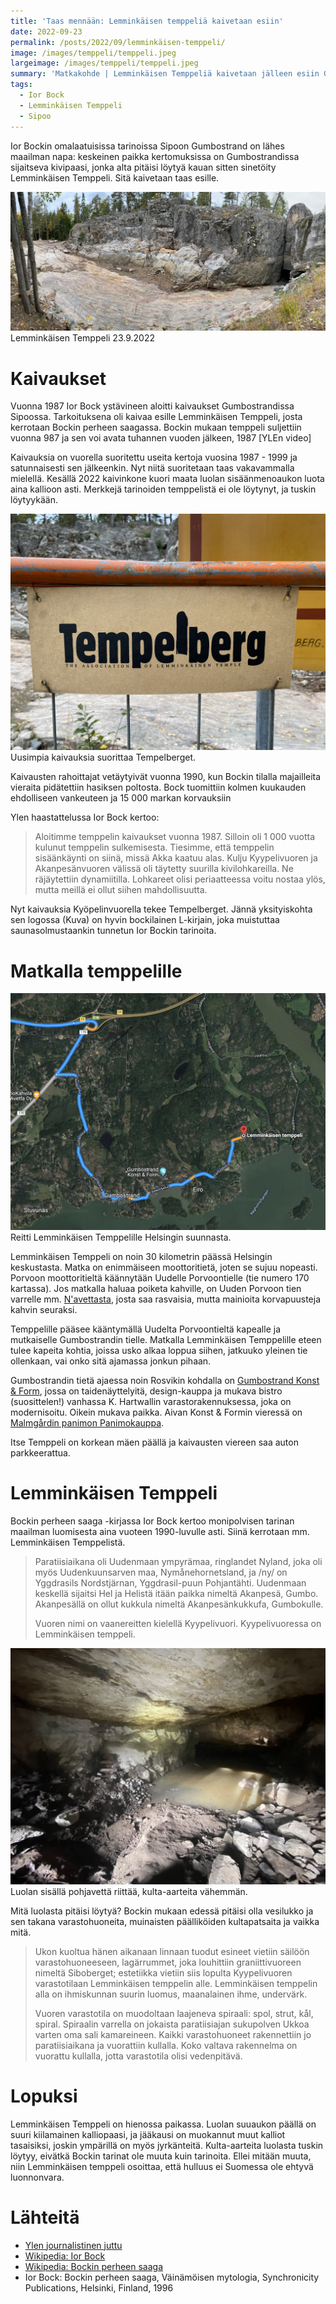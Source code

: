 ```yaml
---
title: 'Taas mennään: Lemminkäisen temppeliä kaivetaan esiin'
date: 2022-09-23
permalink: /posts/2022/09/lemminkäisen-temppeli/
image: /images/temppeli/temppeli.jpeg
largeimage: /images/temppeli/temppeli.jpeg
summary: 'Matkakohde | Lemminkäisen Temppeliä kaivetaan jälleen esiin Gumbostrandissa'
tags:
  - Ior Bock
  - Lemminkäisen Temppeli
  - Sipoo
---
```


Ior Bockin omalaatuisissa tarinoissa Sipoon Gumbostrand on lähes maailman napa: keskeinen paikka
kertomuksissa on Gumbostrandissa sijaitseva kivipaasi, jonka alta pitäisi löytyä kauan sitten
sinetöity Lemminkäisen Temppeli. Sitä kaivetaan taas esille.

![Lemminkäisen Temppeli](/images/temppeli/temppeli.jpeg)
Lemminkäisen Temppeli 23.9.2022

Kaivaukset
=====

Vuonna 1987 Ior Bock ystävineen aloitti kaivaukset Gumbostrandissa Sipoossa. Tarkoituksena
oli kaivaa esille Lemminkäisen Temppeli, josta kerrotaan Bockin perheen saagassa. Bockin mukaan
temppeli suljettiin vuonna 987 ja sen voi avata tuhannen vuoden jälkeen, 1987 [YLEn video]

Kaivauksia on vuorella suoritettu useita kertoja vuosina 1987 - 1999 ja satunnaisesti sen jälkeenkin.
Nyt niitä suoritetaan taas vakavammalla mielellä. Kesällä 2022 kaivinkone kuori maata luolan sisäänmenoaukon
luota aina kallioon asti. Merkkejä tarinoiden temppelistä ei ole löytynyt, ja tuskin löytyykään.

![Templeberget-logo](/images/temppeli/tempelberget.jpeg)
Uusimpia kaivauksia suorittaa Tempelberget.

Kaivausten rahoittajat vetäytyivät vuonna 1990, kun Bockin tilalla majailleita vieraita pidätettiin hasiksen poltosta.
Bock tuomittiin kolmen kuukauden ehdolliseen vankeuteen ja 15 000 markan korvauksiin

Ylen haastattelussa Ior Bock kertoo:

> Aloitimme temppelin kaivaukset vuonna 1987. Silloin oli 1 000 vuotta kulunut temppelin sulkemisesta. Tiesimme, että temppelin sisäänkäynti on siinä, missä Akka kaatuu alas. Kulju Kyypelivuoren ja Akanpesänvuoren välissä oli täytetty
> suurilla kivilohkareilla. Ne räjäytettiin dynamiitilla. Lohkareet olisi periaatteessa voitu nostaa ylös, mutta meillä ei ollut siihen mahdollisuutta. 
    
Nyt kaivauksia Kyöpelinvuorella tekee Tempelberget. Jännä yksityiskohta sen logossa (Kuva) on hyvin bockilainen
L-kirjain, joka muistuttaa saunasolmustaankin tunnetun Ior Bockin tarinoita.

Matkalla temppelille
====

![Reitti temppelille](/images/temppeli/reitti.png)
Reitti Lemminkäisen Temppelille Helsingin suunnasta.

Lemminkäisen Temppeli on noin 30 kilometrin päässä Helsingin keskustasta. Matka on enimmäiseen moottoritietä, joten
se sujuu nopeasti. Porvoon moottoritieltä käännytään Uudelle Porvoontielle (tie numero 170 kartassa).
Jos matkalla haluaa poiketa kahville, on Uuden Porvoon tien varrelle mm. [N'avettasta](https://www.leipomokahvilanavetta.fi/), josta saa rasvaisia, mutta
mainioita korvapuusteja kahvin seuraksi. 

Temppelille pääsee kääntymällä Uudelta Porvoontieltä kapealle ja mutkaiselle Gumbostrandin tielle.
Matkalla Lemminkäisen Temppelille eteen tulee kapeita kohtia, joissa usko alkaa loppua siihen, jatkuuko yleinen tie ollenkaan, 
vai onko sitä ajamassa jonkun pihaan.

Gumbostrandin tietä ajaessa noin Rosvikin kohdalla on 
[Gumbostrand Konst & Form](https://konstoform.fi/),
jossa on taidenäyttelyitä, design-kauppa ja mukava bistro (suosittelen!) vanhassa K. Hartwallin varastorakennuksessa,
joka on modernisoitu. Oikein mukava paikka.
Aivan Konst & Formin vieressä on [Malmgårdin panimon Panimokauppa](https://malmgardinpanimo.fi/). 

Itse Temppeli on korkean mäen päällä ja kaivausten viereen saa auton parkkeerattua.

Lemminkäisen Temppeli
====

Bockin perheen saaga -kirjassa Ior Bock kertoo monipolvisen tarinan maailman luomisesta aina vuoteen 1990-luvulle asti.
Siinä kerrotaan mm. Lemminkäisen Temppelistä.

    
> Paratiisiaikana oli Uudenmaan ympyrämaa, ringlandet Nyland, joka oli myös Uudenkuunsarven maa, Nymånehornetsland, ja /ny/ on Yggdrasils Nordstjärnan, 
> Yggdrasil-puun Pohjantähti. Uudenmaan keskellä sijaitsi Hel ja Helistä itään paikka nimeltä Akanpesä, Gumbo. Akanpesällä on ollut kukkula nimeltä Akanpesänkukkufa, Gumbokulle.
> 
> Vuoren nimi on vaanereitten kielellä Kyypelivuori. Kyypelivuoressa on Lemminkäisen temppeli.

![Reitti temppelille](/images/temppeli/luolan_sisus.jpeg)
Luolan sisällä pohjavettä riittää, kulta-aarteita vähemmän.

Mitä luolasta pitäisi löytyä? Bockin mukaan edessä pitäisi olla vesilukko ja sen takana
varastohuoneita, muinaisten päälliköiden kultapatsaita ja vaikka mitä.

> Ukon kuoltua hänen aikanaan linnaan tuodut esineet vietiin säilöön varastohuoneeseen, lagärrummet, joka louhittiin graniittivuoreen nimeltä Siboberget; estetiikka vietiin siis lopulta Kyypelivuoren varastotilaan Lemminkäisen 
> temppelin alle. Lemminkäisen temppelin alla on ihmiskunnan suurin luomus, maanalainen ihme, undervärk.
> 
> Vuoren varastotila on muodoltaan laajeneva spiraali: spol, strut, kål, spiral. Spiraalin varrella on jokaista paratiisiajan sukupolven Ukkoa varten oma sali kamareineen. Kaikki varastohuoneet rakennettiin jo paratiisiaikana ja vuorattiin 
> kullalla. Koko valtava rakennelma on vuorattu kullalla, jotta varastotila olisi vedenpitävä.

Lopuksi
=====

Lemminkäisen Temppeli on hienossa paikassa. Luolan suuaukon päällä on suuri kiilamainen kalliopaasi, ja 
jääkausi on muokannut muut kalliot tasaisiksi, joskin ympärillä on myös jyrkänteitä. Kulta-aarteita luolasta tuskin 
löytyy, eivätkä Bockin tarinat ole muuta kuin tarinoita. 
Ellei mitään muuta, niin Lemminkäisen temppeli osoittaa, että hulluus ei Suomessa ole ehtyvä luonnonvara.

Lähteitä
======

- [Ylen journalistinen juttu](https://yle.fi/aihe/artikkeli/2009/03/11/ior-bock-ja-lemminkaisen-temppeli)
- [Wikipedia: Ior Bock](https://fi.wikipedia.org/wiki/Ior_Bock)
- [Wikipedia: Bockin perheen saaga](https://fi.wikipedia.org/wiki/Bockin_perheen_saaga)
- Ior Bock: Bockin perheen saaga, Väinämöisen mytologia, Synchronicity Publications, Helsinki, Finland, 1996

